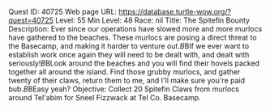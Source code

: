 Quest ID: 40725
Web page URL: https://database.turtle-wow.org/?quest=40725
Level: 55
Min Level: 48
Race: nil
Title: The Spitefin Bounty
Description: Ever since our operations have slowed more and more murlocs have gathered to the beaches. These murlocs are posing a direct threat to the Basecamp, and making it harder to venture out.$B$BIf we ever want to establish work once again they will need to be dealt with, and dealt with seriously!$B$BLook around the beaches and you will find their hovels packed together all around the island. Find those grubby murlocs, and gather twenty of their claws, return them to me, and I'll make sure you're paid bub.$B$BEasy yeah?
Objective: Collect 20 Spitefin Claws from murlocs around Tel'abim for Sneel Fizzwack at Tel Co. Basecamp.
